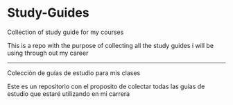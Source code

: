 # Study-Guides
Collection of study guide for my courses

This is a repo with the purpose of collecting all the study guides i will be using through out my career

---
Colección de guías de estudio para mis clases

Este es un repositorio con el proposito de colectar todas las guías de estudio que estaré utilizando en mi carrera
